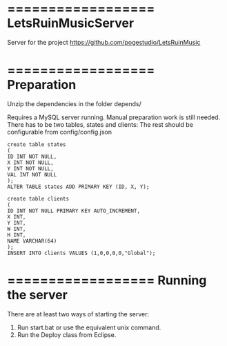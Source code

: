 ==================
LetsRuinMusicServer
===================

Server for the project https://github.com/pogestudio/LetsRuinMusic


==================
Preparation
==================

Unzip the dependencies in the folder depends/

Requires a MySQL server running. 
Manual preparation work is still needed. There has to be two tables, states and clients:
The rest should be configurable from config/config.json

```
create table states
(
ID INT NOT NULL,
X INT NOT NULL,
Y INT NOT NULL,
VAL INT NOT NULL
);
ALTER TABLE states ADD PRIMARY KEY (ID, X, Y);

create table clients
(
ID INT NOT NULL PRIMARY KEY AUTO_INCREMENT,
X INT,
Y INT,
W INT,
H INT,
NAME VARCHAR(64)
);
INSERT INTO clients VALUES (1,0,0,0,0,"Global");
```

==================
Running the server
==================

There are at least two ways of starting the server:

1. Run start.bat or use the equivalent unix command.
2. Run the Deploy class from Eclipse.
